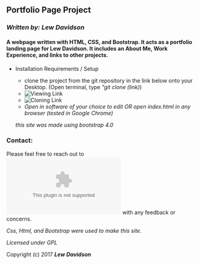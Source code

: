 ## Portfolio Page Project

### _Written by: Lew Davidson_

#### A webpage written with HTML, CSS, and Bootstrap. It acts as a portfolio landing page for Lew Davidson. It includes an About Me, Work Experience, and links to other projects.


* Installation Requirements / Setup

  * clone the project from the git repository in the link below onto your Desktop. (Open terminal, type _"git clone (link)_)
  * ![Viewing Link](https://lewdavidson.github.io/portfolio)
  * ![Cloning Link](https://github.com/lewdavidson/portfolio.git)
  * _Open in software of your choice to edit OR open index.html in any browser (tested in Google Chrome)_

  _this site was made using bootstrap 4.0_

### Contact:

Please feel free to reach out to ![Lew](lewdavidson47@gmail.com) with any feedback or concerns.

_Css, Html, and Bootstrap were used to make this site._

 _Licensed under GPL_  

Copyright (c) 2017 **_Lew Davidson_**
